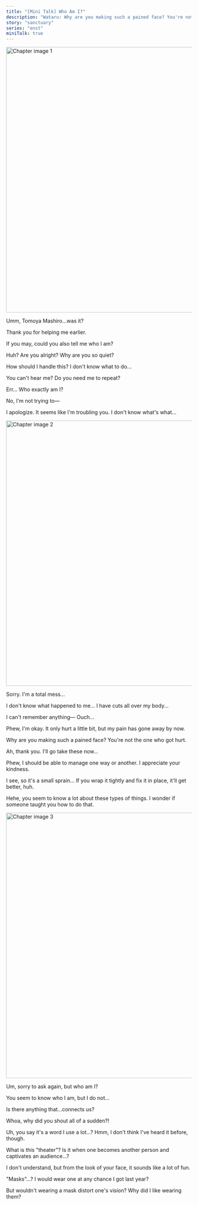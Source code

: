```yaml
---
title: "[Mini Talk] Who Am I?"
description: "Wataru: Why are you making such a pained face? You're not the one who got hurt."
story: "sanctuary"
series: "enst"
miniTalk: true
---
```


<MiniTalkType r="rare" name="Who am I?" part="1/3" />

<Image src="/img/tl/sanctuary/mini_talk/wataru/2/1.jpg" alt="Chapter image 1" layout="responsive" width="1560" height="720" quality="100" />

<Bubble character="Wataru">

Umm, Tomoya Mashiro...was it?

Thank you for helping me earlier.

If you may, could you also tell me who I am?

</Bubble>

<div className="minitalk__wrapper">
<MiniTalk speaker="Tomoya" response=".........">

<Bubble character="Wataru">

Huh? Are you alright? Why are you so quiet?

How should I handle this? I don't know what to do...

</Bubble>

</MiniTalk>

<MiniTalk speaker="Tomoya" response="What are you even saying...">

<Bubble character="Wataru">

You can't hear me? Do you need me to repeat?

Err... Who exactly am I?

</Bubble>

</MiniTalk>

<MiniTalk speaker="Tomoya" response="Are you still messing with me?">

<Bubble character="Wataru">

No, I'm not trying to&NoBreak;—

I apologize. It seems like I'm troubling you. I don't know what's what...

</Bubble>

</MiniTalk>
</div>

<MiniTalkType r="rare" name="Who am I?" part="2/3" />

<Image src="/img/tl/sanctuary/mini_talk/wataru/2/2.jpg" alt="Chapter image 2" layout="responsive" width="1560" height="720" quality="100" />

<Bubble character="Wataru">

Sorry. I'm a total mess...

I don't know what happened to me... I have cuts all over my body...

I can't remember anything&NoBreak;— Ouch...

</Bubble>

<div className="minitalk__wrapper">
<MiniTalk speaker="Tomoya" response="Are you okay?!">

<Bubble character="Wataru">

Phew, I'm okay. It only hurt a little bit, but my pain has gone away by now.

Why are you making such a pained face? You're not the one who got hurt.

</Bubble>

</MiniTalk>

<MiniTalk speaker="Tomoya" response="Painkillers should help...">

<Bubble character="Wataru">

Ah, thank you. I'll go take these now...

Phew, I should be able to manage one way or another. I appreciate your kindness.

</Bubble>

</MiniTalk>

<MiniTalk speaker="Tomoya" response="I'll wrap a bandage around your ankle again.">

<Bubble character="Wataru">

I see, so it's a small sprain... If you wrap it tightly and fix it in place, it'll get better, huh.

Hehe, you seem to know a lot about these types of things. I wonder if someone taught you how to do that.

</Bubble>

</MiniTalk>
</div>

<MiniTalkType r="rare" name="Who am I?" part="3/3" />

<Image src="/img/tl/sanctuary/mini_talk/wataru/2/3.jpg" alt="Chapter image 3" layout="responsive" width="1560" height="720" quality="100" />

<Bubble character="Wataru">

Um, sorry to ask again, but who am I?

You seem to know who I am, but I do not...

Is there anything that...connects us?

</Bubble>

<div className="minitalk__wrapper">
<MiniTalk speaker="Tomoya" response="_Amazing!_">

<Bubble character="Wataru">

Whoa, why did you shout all of a sudden?!

Uh, you say it's a word I use a lot...? Hmm, I don't think I've heard it before, though.

</Bubble>

</MiniTalk>

<MiniTalk speaker="Tomoya" response="Theater.">

<Bubble character="Wataru">

What is this "theater"? Is it when one becomes another person and captivates an audience...?

I don't understand, but from the look of your face, it sounds like a lot of fun.

</Bubble>

</MiniTalk>

<MiniTalk speaker="Tomoya" response="Masks.">

<Bubble character="Wataru">

"Masks"...? I would wear one at any chance I got last year?

But wouldn't wearing a mask distort one's vision? Why did I like wearing them?

</Bubble>

</MiniTalk>
</div>

<Credits tl="[Ren](https://tomoya.moe)" tlc="[remi](https://twitter.com/trystofstarrs)" qc="[honeyspades](https://honeyspades.tumblr.com)" />
